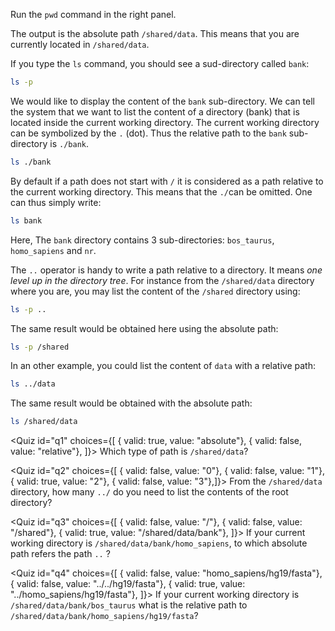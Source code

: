 <script>
import Quiz from "components/Quiz.svelte";
</script>

Run the `pwd` command in the right panel.

The output is the absolute path `/shared/data`. This means that you are currently located in `/shared/data`. 

<!---
Remark: In a Unix system, the administrator (the boss) is called root. And you are presently in its personal directory that is also called `root`! 
-->

If you type the `ls` command, you should see a sud-directory called `bank`:

```bash
ls -p
```

We would like to display the content of the `bank` sub-directory. We can tell the system that we want to list the content of a directory (bank) that is located inside the current working directory. The current working directory can be symbolized by the `.` (dot). 
Thus the relative path to the `bank` sub-directory is `./bank`.

```bash
ls ./bank
```

By default if a path does not start with `/` it is considered as a path relative to the current working directory. This means that the `./`can be omitted. One can thus simply write:

```bash
ls bank
```

Here, The `bank` directory contains 3 sub-directories: `bos_taurus`, `homo_sapiens` and `nr`.

The `..` operator is handy to write a path relative to a directory. 
It means _one level up in the directory tree_. 
For instance from the `/shared/data` directory where you are, you may list the content of the `/shared` directory using:

```bash
ls -p ..
```

The same result would be obtained here using the absolute path:

```bash
ls -p /shared
```

In an other example, you could list the content of `data` with a relative path:

```bash
ls ../data
```

The same result would be obtained with the absolute path:

```bash
ls /shared/data
```
<Quiz id="q1" choices={[ { valid: true, value: "absolute"}, 
						 { valid: false, value: "relative"}, ]}> 
	<span slot="prompt">
		Which type of path is `/shared/data`?
	</span>
</Quiz>

<Quiz id="q2" choices={[ { valid: false, value: "0"}, 
						 { valid: false, value: "1"},
       						 { valid: true, value: "2"},
	      					 { valid: false, value: "3"},]}> 
	<span slot="prompt">
		From the `/shared/data` directory, how many `../` do you need to list the contents of the root directory?
	</span>
</Quiz>

<Quiz id="q3" choices={[ { valid: false, value: "/"}, 
						 { valid: false, value: "/shared"}, 
						 { valid: true, value: "/shared/data/bank"}, ]}>
	<span slot="prompt">
		If your current working directory is `/shared/data/bank/homo_sapiens`, to which absolute path refers the path `..` ?
	</span>
</Quiz>

<Quiz id="q4" choices={[ { valid: false, value: "homo_sapiens/hg19/fasta"}, 
						 { valid: false, value: "../../hg19/fasta"}, 
						 { valid: true, value: "../homo_sapiens/hg19/fasta"}, ]}> 
	<span slot="prompt">
		If your current working directory is `/shared/data/bank/bos_taurus` what is the relative path to `/shared/data/bank/homo_sapiens/hg19/fasta`?
	</span>
</Quiz>
